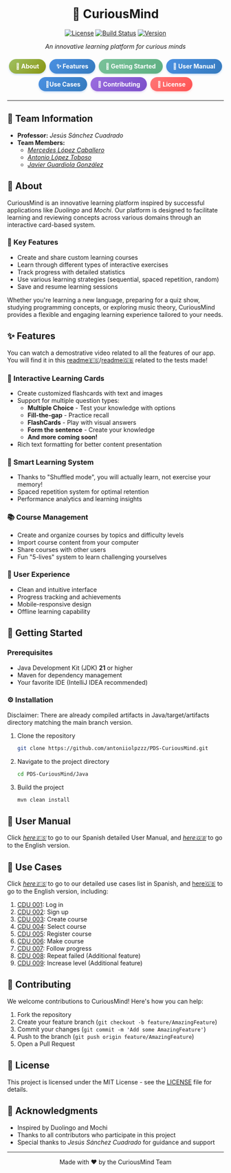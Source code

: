 <div align="center">

# 🧠 CuriousMind

[![License](https://img.shields.io/badge/LICENSE-to_be_determined-violet.svg)](LICENSE)
[![Build Status](https://img.shields.io/badge/STATUS-in%20development-yellow.svg)](#)
[![Version](https://img.shields.io/badge/VERSION-0.0.1-orange.svg)](#)

_An innovative learning platform for curious minds_

<div class="nav-menu" style="display: flex; flex-wrap: wrap; justify-content: center; gap: 8px; margin: 1.5em auto; max-width: 600px;">
   <a href="#-about" style="flex: 0 1 auto; padding: 8px 16px; text-decoration: none; color: white; font-weight: bold; 
   background: linear-gradient(135deg,rgb(160, 193, 98),rgb(136, 149, 18)); border-radius: 20px; box-shadow: 0 2px 4px rgba(74, 144, 226, 0.3); transition: transform 0.2s, box-shadow 0.2s;">📖 About</a>
  <a href="#-features" style="flex: 0 1 auto; padding: 8px 16px; text-decoration: none; color: white; font-weight: bold; background: linear-gradient(135deg, #4a90e2, #357abd); border-radius: 20px; box-shadow: 0 2px 4px rgba(74, 144, 226, 0.3); transition: transform 0.2s, box-shadow 0.2s;">✨ Features</a>
  <a href="#-getting-started" style="flex: 0 1 auto; padding: 8px 16px; text-decoration: none; color: white; font-weight: bold; background: linear-gradient(135deg, #7ac29a, #5daf82); border-radius: 20px; box-shadow: 0 2px 4px rgba(122, 194, 154, 0.3); transition: transform 0.2s, box-shadow 0.2s;">🚀 Getting Started</a><a href="#-user-manual" style="flex: 0 1 auto; padding: 8px 16px; text-decoration: none; color: white; font-weight: bold; background: linear-gradient(135deg, #4a90e2, #357abd); border-radius: 20px; box-shadow: 0 2px 4px rgba(74, 144, 226, 0.3); transition: transform 0.2s, box-shadow 0.2s;">👤 User Manual</a><a href="#-use-cases" style="flex: 0 1 auto; padding: 8px 16px; text-decoration: none; color: white; font-weight: bold; background: linear-gradient(135deg, #4a90e2, #357abd); border-radius: 20px; box-shadow: 0 2px 4px rgba(74, 144, 226, 0.3); transition: transform 0.2s, box-shadow 0.2s;"> 📲Use Cases</a>
  <a href="#-contributing" style="flex: 0 1 auto; padding: 8px 16px; text-decoration: none; color: white; font-weight: bold; background: linear-gradient(135deg, #9b6ddf, #7b4fc9); border-radius: 20px; box-shadow: 0 2px 4px rgba(155, 109, 223, 0.3); transition: transform 0.2s, box-shadow 0.2s;">🤝 Contributing</a>
  <a href="#-license" style="flex: 0 1 auto; padding: 8px 16px; text-decoration: none; color: white; font-weight: bold; background: linear-gradient(135deg, #ff7676, #ff5252); border-radius: 20px; box-shadow: 0 2px 4px rgba(255, 118, 118, 0.3); transition: transform 0.2s, box-shadow 0.2s;">📄 License</a>
</div>

</div>

---

## 👥 Team Information

- **Professor:** _Jesús Sánchez Cuadrado_
- **Team Members:**
  - [_Mercedes López Caballero_](https://github.com/mrcdslpz)
  - [_Antonio López Toboso_](https://github.com/antoniiolpzzz)
  - [_Javier Guardiola González_](https://github.com/JavierGuardiolaG)

## 📖 About

CuriousMind is an innovative learning platform inspired by successful applications like _Duolingo_ and _Mochi_. Our platform is designed to facilitate learning and reviewing concepts across various domains through an interactive card-based system.

### 🎯 Key Features

- Create and share custom learning courses
- Learn through different types of interactive exercises
- Track progress with detailed statistics
- Use various learning strategies (sequential, spaced repetition, random)
- Save and resume learning sessions

Whether you're learning a new language, preparing for a quiz show, studying programming concepts, or exploring music theory, CuriousMind provides a flexible and engaging learning experience tailored to your needs.

## ✨ Features

You can watch a demostrative video related to all the features of our app. You will find it in this [readme🇪🇸](https://github.com/antoniiolpzzz/PDS-CuriousMind/blob/9c0469c9bbbe2dcc981de4834de17a8e0bd0a341/Documentation/Test/readme.md)/[readme🇬🇧](https://github.com/antoniiolpzzz/PDS-CuriousMind/blob/e60d72a72dfead6a8b2df38804569bd340c4dcea/Documentation/Test/readmeEN.md) related to the tests made!

### 🎴 Interactive Learning Cards

- Create customized flashcards with text and images
- Support for multiple question types:
  - **Multiple Choice** - Test your knowledge with options
  - **Fill-the-gap** - Practice recall
  - **FlashCards** - Play with visual answers
  - **Form the sentence** - Create your knowledge 
  - **And more coming soon!**
- Rich text formatting for better content presentation

### 🧮 Smart Learning System

- Thanks to "Shuffled mode", you will actually learn, not exercise your memory!
- Spaced repetition system for optimal retention
- Performance analytics and learning insights


### 📚 Course Management

- Create and organize courses by topics and difficulty levels
- Import course content from your computer
- Share courses with other users
- Fun "5-lives" system to learn challenging yourselves


### 🎨 User Experience

- Clean and intuitive interface
- Progress tracking and achievements
- Mobile-responsive design
- Offline learning capability

## 🚀 Getting Started

### Prerequisites

- Java Development Kit (JDK) **21** or higher
- Maven for dependency management
- Your favorite IDE (IntelliJ IDEA recommended)

### ⚙️ Installation

Disclaimer: There are already compiled artifacts in Java/target/artifacts directory matching the main branch version.

1. Clone the repository
   ```bash
   git clone https://github.com/antoniiolpzzz/PDS-CuriousMind.git
   ```
2. Navigate to the project directory
   ```bash
   cd PDS-CuriousMind/Java
   ```
3. Build the project
   ```bash
   mvn clean install
   ```
## 👤 User Manual

Click [_here🇪🇸_](https://github.com/antoniiolpzzz/PDS-CuriousMind/blob/369abcec0df07e68ce372fe7198f1530db9dcdf9/Documentation/ManualUsuario.md) to go to our Spanish detailed User Manual, and [_here🇬🇧_](https://github.com/antoniiolpzzz/PDS-CuriousMind/blob/369abcec0df07e68ce372fe7198f1530db9dcdf9/Documentation/UserManual.md) to go to the English version.



## 📲 Use Cases

Click [_here🇪🇸_](https://github.com/antoniiolpzzz/PDS-CuriousMind/blob/725a2124e87d427fa5bd533958aef306c4d982cb/Requisitos/readme.md) to go to our detailed use cases list in Spanish, and [here🇬🇧](https://github.com/antoniiolpzzz/PDS-CuriousMind/blob/072f3c472cc31163fb0e51d98366d80c1225debd/Requisitos/readmeEN.md) to go to the English version, including:


1. [CDU 001](https://github.com/antoniiolpzzz/PDS-CuriousMind/issues/51): Log in
2. [CDU 002](https://github.com/antoniiolpzzz/PDS-CuriousMind/issues/53): Sign up
3. [CDU 003](https://github.com/antoniiolpzzz/PDS-CuriousMind/issues/2): Create course
4. [CDU 004](https://github.com/antoniiolpzzz/PDS-CuriousMind/issues/3): Select course
5. [CDU 005](https://github.com/antoniiolpzzz/PDS-CuriousMind/issues/5): Register course
6. [CDU 006](https://github.com/antoniiolpzzz/PDS-CuriousMind/issues/4): Make course
7. [CDU 007](https://github.com/antoniiolpzzz/PDS-CuriousMind/issues/6): Follow progress
8. [CDU 008](https://github.com/antoniiolpzzz/PDS-CuriousMind/issues/12): Repeat failed (Additional feature)
9. [CDU 009](https://github.com/antoniiolpzzz/PDS-CuriousMind/issues/13): Increase level (Additional feature)




## 🤝 Contributing

We welcome contributions to CuriousMind! Here's how you can help:

1. Fork the repository
2. Create your feature branch (`git checkout -b feature/AmazingFeature`)
3. Commit your changes (`git commit -m 'Add some AmazingFeature'`)
4. Push to the branch (`git push origin feature/AmazingFeature`)
5. Open a Pull Request

## 📄 License

This project is licensed under the MIT License - see the [LICENSE](LICENSE) file for details.

## 🙏 Acknowledgments

- Inspired by Duolingo and Mochi
- Thanks to all contributors who participate in this project
- Special thanks to _Jesús Sánchez Cuadrado_ for guidance and support

---

<div align="center">
Made with ❤️ by the CuriousMind Team
</div>
